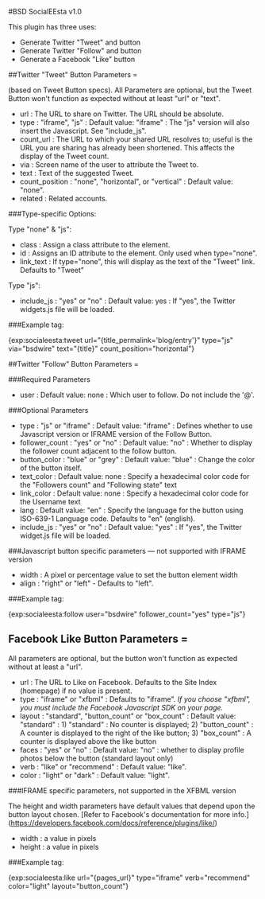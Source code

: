 #BSD SocialEEsta v1.0

This plugin has three uses:

- Generate Twitter "Tweet" and button
- Generate Twitter "Follow" and button 
- Generate a Facebook "Like" button


##Twitter "Tweet" Button Parameters =

(based on Tweet Button specs). All Parameters are optional, but the Tweet Button won't function as expected without at least "url" or "text".

- url  :  The URL to share on Twitter. The URL should be absolute.
- type  :  "iframe", "js" :  Default value: "iframe"  :  The "js" version will also insert the Javascript. See "include_js".
- count_url  :  The URL to which your shared URL resolves to; useful is the URL you are sharing has already been shortened. This affects the display of the Tweet count.
- via  :  Screen name of the user to attribute the Tweet to.
- text  :  Text of the suggested Tweet.
- count_position  :  "none", "horizontal", or "vertical"  :  Default value: "none".
- related  :  Related accounts.

###Type-specific Options:

Type "none" & "js":

- class  :  Assign a class attribute to the element. 
- id  :  Assigns an ID attribute to the  element. Only used when type="none".
- link_text  :  If type="none", this will display as the text of the "Tweet" link. Defaults to "Tweet"

Type "js":

- include_js  :  "yes" or "no"  :  Default value: yes  :  If "yes", the Twitter widgets.js file will be loaded.


###Example tag:

{exp:socialeesta:tweet url="{title_permalink='blog/entry'}" type="js" via="bsdwire" text="{title}" count_position="horizontal"}

##Twitter "Follow" Button Parameters =


###Required Parameters

- user  :   Default value: none  :  Which user to follow. Do not include the '@'.

###Optional Parameters

- type  :  "js" or "iframe"  :  Default value: "iframe"  :  Defines whether to use Javascript version or IFRAME version of the Follow Button.
- follower_count  :  "yes" or "no"  :  Default value: "no"  :  Whether to display the follower count adjacent to the follow button. 
- button_color  :  "blue" or "grey"  :  Default value: "blue"  :  Change the color of the button itself.
- text_color  :  Default value: none  :  Specify a hexadecimal color code for the "Followers count" and "Following state" text
- link_color  :  Default value: none  :  Specify a hexadecimal color code for the Username text
- lang  :  Default value: "en"  :  Specify the language for the button using ISO-639-1 Language code. Defaults to "en" (english).
- include_js  :  "yes" or "no"  :  Default value: "yes"  :  If "yes", the Twitter widget.js file will be loaded.


###Javascript button specific parameters — not supported with IFRAME version

- width  :  A pixel or percentage value to set the button element width
- align  :  "right" or "left" - Defaults to "left".


###Example tag:

{exp:socialeesta:follow user="bsdwire" follower_count="yes" type="js"}



## Facebook Like Button Parameters =


All parameters are optional, but the button won't function as expected without at least a "url".

- url  :  The URL to Like on Facebook. Defaults to the Site Index (homepage) if no value is present.
- type  :  "iframe" or "xfbml"  :  Defaults to "iframe". *If you choose "xfbml", you must include the Facebook Javascript SDK on your page.*
- layout  :  "standard", "button_count" or "box_count"  :  Default value: "standard"  :  1) "standard" : No counter is displayed; 2) "button_count" : A counter is displayed to the right of the like button; 3) "box_count" : A counter is displayed above the like button
- faces  :  "yes" or "no"  :  Default value: "no"  :  whether to display profile photos below the button (standard layout only)
- verb  :  "like" or "recommend"  :  Default value: "like".
- color  :  "light" or "dark"  :  Default value: "light".


###IFRAME specific parameters, not supported in the XFBML version

The height and width parameters have default values that depend upon the button layout chosen. [Refer to Facebook's documentation for more info.] (https://developers.facebook.com/docs/reference/plugins/like/)

- width  :  a value in pixels
- height  :  a value in pixels
    

###Example tag: 

{exp:socialeesta:like url="{pages_url}" type="iframe" verb="recommend" color="light" layout="button_count"}